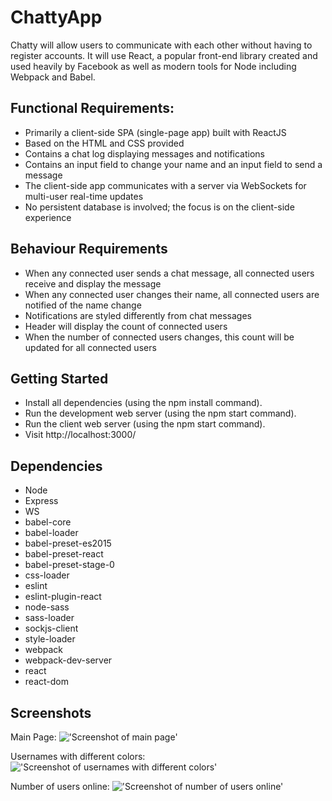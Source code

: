 # ChattyApp

Chatty will allow users to communicate with each other without having to register accounts. It will use React, a popular front-end library created and used heavily by Facebook as well as modern tools for Node including Webpack and Babel.

## Functional Requirements:

- Primarily a client-side SPA (single-page app) built with ReactJS
- Based on the HTML and CSS provided
- Contains a chat log displaying messages and notifications
- Contains an input field to change your name and an input field to send a message
- The client-side app communicates with a server via WebSockets for multi-user real-time updates
- No persistent database is involved; the focus is on the client-side experience

## Behaviour Requirements

- When any connected user sends a chat message, all connected users receive and display the message
- When any connected user changes their name, all connected users are notified of the name change
- Notifications are styled differently from chat messages
- Header will display the count of connected users
- When the number of connected users changes, this count will be updated for all connected users

## Getting Started

- Install all dependencies (using the npm install command).
- Run the development web server (using the npm start command).
- Run the client web server (using the npm start command).
- Visit http://localhost:3000/

## Dependencies

- Node
- Express
- WS
- babel-core
- babel-loader
- babel-preset-es2015
- babel-preset-react
- babel-preset-stage-0
- css-loader
- eslint
- eslint-plugin-react
- node-sass
- sass-loader
- sockjs-client
- style-loader
- webpack
- webpack-dev-server
- react
- react-dom

## Screenshots

Main Page:
!['Screenshot of main page'](https://github.com/egomatsushita/LHL-W5D1-boilerplate/blob/master/docs/main_page.png?raw=true)

Usernames with different colors:
!['Screenshot of usernames with different colors'](https://github.com/egomatsushita/LHL-W5D1-boilerplate/blob/master/docs/diff_color_each_user.png?raw=true)

Number of users online:
!['Screenshot of number of users online'](https://github.com/egomatsushita/LHL-W5D1-boilerplate/blob/master/docs/number_of_users.png?raw=true)
